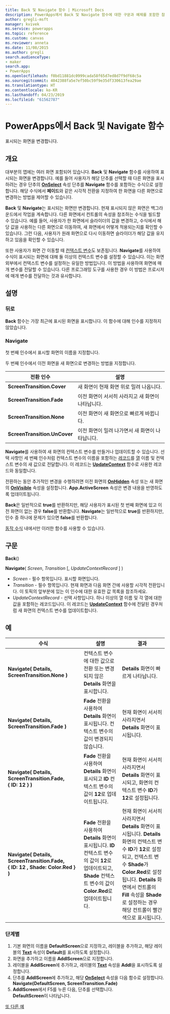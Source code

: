 ```yaml
---
title: Back 및 Navigate 함수 | Microsoft Docs
description: PowerApps에서 Back 및 Navigate 함수에 대한 구문과 예제를 포함한 참조 정보
author: gregli-msft
manager: kvivek
ms.service: powerapps
ms.topic: reference
ms.custom: canvas
ms.reviewer: anneta
ms.date: 11/08/2015
ms.author: gregli
search.audienceType:
- maker
search.app:
- PowerApps
ms.openlocfilehash: f0bd11881dc0999cada58f65d7ed8d7f9df68c5a
ms.sourcegitcommit: 4042388fa5e7ef50bc59f9e35df330613fea29ae
ms.translationtype: HT
ms.contentlocale: ko-KR
ms.lasthandoff: 04/23/2019
ms.locfileid: "61562787"
---
```

# <a name="back-and-navigate-functions-in-powerapps"></a>PowerApps에서 Back 및 Navigate 함수
표시되는 화면을 변경합니다.

## <a name="overview"></a>개요
대부분의 앱에는 여러 화면 포함되어 있습니다.  **Back** 및 **Navigate** 함수를 사용하여 표시되는 화면을 변경합니다. 예를 들어 사용자가 해당 단추를 선택할 때 다른 화면을 표시하려는 경우 단추의 **[OnSelect](../controls/properties-core.md)** 속성 단추를 **Navigate** 함수를 포함하는 수식으로 설정합니다. 해당 수식에서 **페이드**와 같은 시각적 전환을 지정하여 한 화면을 다른 화면으로 변경하는 방법을 제어할 수 있습니다.  

**Back** 및 **Navigate**는 표시되는 화면만 변경합니다. 현재 표시되지 않은 화면은 백그라운드에서 작업을 계속합니다. 다른 화면에서 컨트롤의 속성을 참조하는 수식을 빌드할 수 있습니다. 예를 들어, 사용자가 한 화면에서 슬라이더의 값을 변경하고, 수식에서 해당 값을 사용하는 다른 화면으로 이동하여, 새 화면에서 어떻게 적용되는지를 확인할 수 있습니다.  그런 다음, 사용자가 원래 화면으로 다시 이동하면 슬라이더가 해당 값을 유지하고 있음을 확인할 수 있습니다.

또한 사용자가 화면 간 이동할 때 [컨텍스트 변수](../working-with-variables.md#use-a-context-variable)도 보존됩니다. **Navigate**를 사용하여 수식이 표시되는 화면에 대해 둘 이상의 컨텍스트 변수를 설정할 수 있습니다. 이는 화면 외부에서 컨텍스트 변수를 설정하는 유일한 방법입니다. 이 방법을 사용하여 화면에 매개 변수를 전달할 수 있습니다. 다른 프로그래밍 도구를 사용한 경우 이 방법은 프로시저에 매개 변수를 전달하는 것과 유사합니다.

## <a name="description"></a>설명
### <a name="back"></a>뒤로
**Back** 함수는 가장 최근에 표시된 화면을 표시합니다. 이 함수에 대해 인수를 지정하지 않았습니다.

### <a name="navigate"></a>Navigate
첫 번째 인수에서 표시할 화면의 이름을 지정합니다.  

 두 번째 인수에서 이전 화면을 새 화면으로 변경하는 방법을 지정합니다.

| 전환 인수 | 설명 |
| --- | --- |
| **ScreenTransition.Cover** |새 화면이 현재 화면 위로 밀려 나옵니다. |
| **ScreenTransition.Fade** |이전 화면이 서서히 사라지고 새 화면이 나타납니다. |
| **ScreenTransition.None** |이전 화면이 새 화면으로 빠르게 바뀝니다. |
| **ScreenTransition.UnCover** |이전 화면이 밀려 나가면서 새 화면이 나타납니다. |

**Navigate**를 사용하여 새 화면의 컨텍스트 변수를 만들거나 업데이트할 수 있습니다. 선택 사항인 세 번째 인수처럼 컨텍스트 변수의 이름을 포함하는 [레코드](../working-with-tables.md#records)를 [열](../working-with-tables.md#columns) 이름 및 컨텍스트 변수의 새 값으로 전달합니다.  이 레코드는 **[UpdateContext](function-updatecontext.md)** 함수로 사용한 레코드와 동일합니다.

전환하는 동안 추가적인 변경을 수행하려면 이전 화면의 **[OnHidden](../controls/control-screen.md)** 속성 또는 새 화면의 **[OnVisible](../controls/control-screen.md)** 속성을 설정합니다. **App.ActiveScreen** 속성은 변경 내용을 반영하도록 업데이트됩니다.

**Back**은 일반적으로 **true**를 반환하지만, 해당 사용자가 표시된 첫 번째 화면에 있고 이전 화면이 없는 경우 **false**를 반환합니다.  **Navigate**는 일반적으로 **true**를 반환하지만, 인수 중 하나에 문제가 있으면 **false**를 반환합니다.

[동작 수식](../working-with-formulas-in-depth.md) 내에서만 이러한 함수를 사용할 수 있습니다.

## <a name="syntax"></a>구문
**Back**()

**Navigate**( *Screen*, *Transition* [, *UpdateContextRecord* ] )

* *Screen* - 필수 항목입니다. 표시할 화면입니다.
* *Transition* - 필수 항목입니다.  현재 화면과 다음 화면 간에 사용할 시각적 전환입니다. 이 토픽의 앞부분에 있는 이 인수에 대한 유효한 값 목록을 참조하세요.
* *UpdateContextRecord* - 선택 사항입니다.  하나 이상의 열 이름 및 각 열에 대한 값을 포함하는 레코드입니다. 이 레코드는 **[UpdateContext](function-updatecontext.md)** 함수에 전달된 경우처럼 새 화면의 컨텍스트 변수를 업데이트합니다.

## <a name="examples"></a>예

| 수식 | 설명 | 결과 |
| --- | --- | --- |
| **Navigate( Details, ScreenTransition.None )** |컨텍스트 변수에 대한 값으로 전환 또는 변경되지 않은 **Details** 화면을 표시합니다. |**Details** 화면이 빠르게 나타납니다. |
| **Navigate( Details, ScreenTransition.Fade )** |**Fade** 전환을 사용하여 **Details** 화면이 표시됩니다.  컨텍스트 변수의 값이 변경되지 않습니다. |현재 화면이 서서히 사라지면서 **Details** 화면이 표시됩니다. |
| **Navigate( Details, ScreenTransition.Fade, {&nbsp;ID:&nbsp;12&nbsp;} )** |**Fade** 전환을 사용하여 **Details** 화면이 표시되고 **ID** 컨텍스트 변수의 값이 **12**로 업데이트됩니다. |현재 화면이 서서히 사라지면서 **Details** 화면이 표시되고, 화면의 컨텍스트 변수 **ID**가 **12**로 설정됩니다. |
| **Navigate( Details, ScreenTransition.Fade, {&nbsp;ID:&nbsp;12&nbsp;,&nbsp;Shade:&nbsp;Color.Red&nbsp;} )** |**Fade** 전환을 사용하여 **Details** 화면이 표시됩니다. **ID** 컨텍스트 변수의 값이 **12**로 업데이트되고, **Shade** 컨텍스트 변수의 값이 **Color.Red**로 업데이트됩니다. |현재 화면이 서서히 사라지면서 **Details** 화면이 표시됩니다. **Details** 화면의 컨텍스트 변수 **ID**가 **12**로 설정되고, 컨텍스트 변수 **Shade**가 **Color.Red**로 설정됩니다. **Details** 화면에서 컨트롤의 **Fill** 속성을 **Shade**로 설정하는 경우 해당 컨트롤이 빨간색으로 표시됩니다. |

### <a name="step-by-step"></a>단계별
1. 기본 화면의 이름을 **DefaultScreen**으로 지정하고, 레이블을 추가하고, 해당 레이블의 **[Text](../controls/properties-core.md)** 속성이 **Default**를 표시하도록 설정합니다.
2. 화면을 추가하고 이름을 **AddlScreen**으로 지정합니다.
3. 레이블을 **AddlScreen**에 추가하고, 레이블의 **[Text](../controls/properties-core.md)** 속성을 **Addl**을 표시하도록 설정합니다.
4. 단추를 **AddlScreen**에 추가하고, 해당 **[OnSelect](../controls/properties-core.md)** 속성을 다음 함수로 설정합니다.<br>**Navigate(DefaultScreen, ScreenTransition.Fade)**
5. **AddlScreen**에서 F5를 누른 다음, 단추를 선택합니다.<br>**DefaultScreen**이 나타납니다.

[또 다른 예](../add-screen-context-variables.md)

